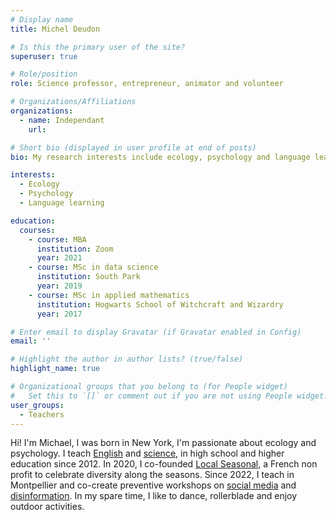 ```yaml
---
# Display name
title: Michel Deudon

# Is this the primary user of the site?
superuser: true

# Role/position
role: Science professor, entrepreneur, animator and volunteer

# Organizations/Affiliations
organizations:
  - name: Independant
    url: 

# Short bio (displayed in user profile at end of posts)
bio: My research interests include ecology, psychology and language learning.

interests:
  - Ecology
  - Psychology
  - Language learning

education:
  courses:
    - course: MBA
      institution: Zoom
      year: 2021
    - course: MSc in data science
      institution: South Park
      year: 2019
    - course: MSc in applied mathematics
      institution: Hogwarts School of Witchcraft and Wizardry
      year: 2017

# Enter email to display Gravatar (if Gravatar enabled in Config)
email: ''

# Highlight the author in author lists? (true/false)
highlight_name: true

# Organizational groups that you belong to (for People widget)
#   Set this to `[]` or comment out if you are not using People widget.
user_groups:
  - Teachers
---
```


Hi! I'm Michael, I was born in New York, I'm passionate about ecology and psychology. I teach [English](https://www.mtpcours.fr/en/c/english/) and [science](https://www.mtpcours.fr/en/c/physique-chimie/), in high school and higher education since 2012. In 2020, I co-founded [Local Seasonal](https://www.mtpcours.fr/en/c/local-seasonal/), a French non profit to celebrate diversity along the seasons. Since 2022, I teach in Montpellier and co-create preventive workshops on [social media](https://www.mtpcours.fr/en/c/reseaux/) and [disinformation](https://www.mtpcours.fr/en/c/desinformation/). In my spare time, I like to dance, rollerblade and enjoy outdoor activities.